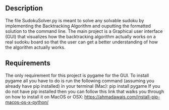 ## Description

The file SudokuSolver.py is meant to solve any solvable sudoku by implementing the Backtracking Algorithm and ouputting the formatted solution to the command line. The main project is a Graphical user interface (GUI) that visualizes how the backtracking algorithm actually works on a real sudoku board so that the user can get a better understanding of how the algorithm actually works.


## Requirements

The only requirement for this project is pygame for the GUI.
To install pygame all you have to do is run the following command (assuming you already have pip installed) in your terminal (Mac): pip install pygame
If you do not have pip installed then you can follow this link that walks you through on how to install it on MacOS or OSX: https://ahmadawais.com/install-pip-macos-os-x-python/ 
